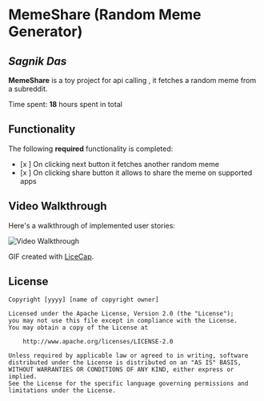 # MemeShare (Random Meme Generator)

## *Sagnik Das*

**MemeShare** is a toy project for api calling , it fetches a random meme from a subreddit.

Time spent: **18** hours spent in total

## Functionality

The following **required** functionality is completed:

* [x ] On clicking next button it fetches another random meme
* [x ] On clicking share button it allows to share the meme on supported apps
## Video Walkthrough

Here's a walkthrough of implemented user stories:

<img src='http://i.imgur.com/link/to/your/gif/file.gif' title='Video Walkthrough' width='' alt='Video Walkthrough' />

GIF created with [LiceCap](http://www.cockos.com/licecap/).

## License

    Copyright [yyyy] [name of copyright owner]

    Licensed under the Apache License, Version 2.0 (the "License");
    you may not use this file except in compliance with the License.
    You may obtain a copy of the License at

        http://www.apache.org/licenses/LICENSE-2.0

    Unless required by applicable law or agreed to in writing, software
    distributed under the License is distributed on an "AS IS" BASIS,
    WITHOUT WARRANTIES OR CONDITIONS OF ANY KIND, either express or implied.
    See the License for the specific language governing permissions and
    limitations under the License.